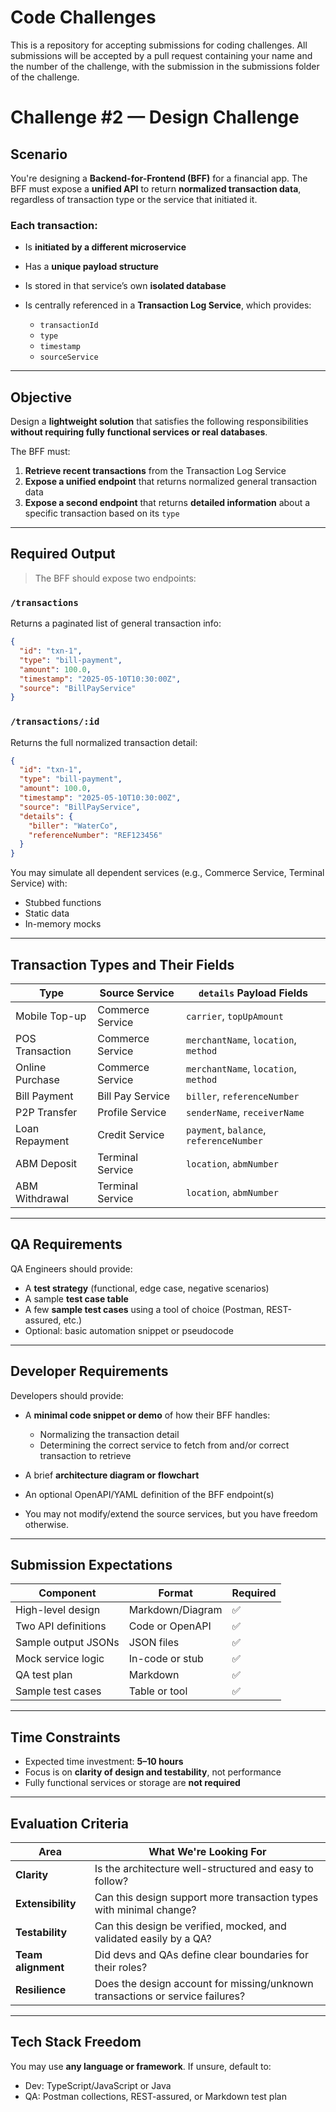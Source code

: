 # Code Challenges
This is a repository for accepting submissions for coding challenges. All submissions will be accepted by a pull request containing your name and the number of the challenge, with the submission in the submissions folder of the challenge.

# Challenge #2 — Design Challenge

## Scenario

You're designing a **Backend-for-Frontend (BFF)** for a financial app. The BFF must expose a **unified API** to return **normalized transaction data**, regardless of transaction type or the service that initiated it.

### Each transaction:

* Is **initiated by a different microservice**
* Has a **unique payload structure**
* Is stored in that service’s own **isolated database**
* Is centrally referenced in a **Transaction Log Service**, which provides:

  * `transactionId`
  * `type`
  * `timestamp`
  * `sourceService`

---

## Objective

Design a **lightweight solution** that satisfies the following responsibilities **without requiring fully functional services or real databases**.

The BFF must:

1. **Retrieve recent transactions** from the Transaction Log Service
2. **Expose a unified endpoint** that returns normalized general transaction data
3. **Expose a second endpoint** that returns **detailed information** about a specific transaction based on its `type`

---

## Required Output

> The BFF should expose two endpoints:

### `/transactions`

Returns a paginated list of general transaction info:

```json
{
  "id": "txn-1",
  "type": "bill-payment",
  "amount": 100.0,
  "timestamp": "2025-05-10T10:30:00Z",
  "source": "BillPayService"
}
```

### `/transactions/:id`

Returns the full normalized transaction detail:

```json
{
  "id": "txn-1",
  "type": "bill-payment",
  "amount": 100.0,
  "timestamp": "2025-05-10T10:30:00Z",
  "source": "BillPayService",
  "details": {
    "biller": "WaterCo",
    "referenceNumber": "REF123456"
  }
}
```

You may simulate all dependent services (e.g., Commerce Service, Terminal Service) with:

* Stubbed functions
* Static data
* In-memory mocks

---

## Transaction Types and Their Fields

| Type            | Source Service   | `details` Payload Fields                |
| --------------- | ---------------- | --------------------------------------- |
| Mobile Top-up   | Commerce Service | `carrier`, `topUpAmount`                |
| POS Transaction | Commerce Service | `merchantName`, `location`, `method`    |
| Online Purchase | Commerce Service | `merchantName`, `location`, `method`    |
| Bill Payment    | Bill Pay Service | `biller`, `referenceNumber`             |
| P2P Transfer    | Profile Service  | `senderName`, `receiverName`            |
| Loan Repayment  | Credit Service   | `payment`, `balance`, `referenceNumber` |
| ABM Deposit     | Terminal Service | `location`, `abmNumber`                 |
| ABM Withdrawal  | Terminal Service | `location`, `abmNumber`                 |

---

## QA Requirements

QA Engineers should provide:

* A **test strategy** (functional, edge case, negative scenarios)
* A sample **test case table**
* A few **sample test cases** using a tool of choice (Postman, REST-assured, etc.)
* Optional: basic automation snippet or pseudocode

---

## Developer Requirements

Developers should provide:

* A **minimal code snippet or demo** of how their BFF handles:

  * Normalizing the transaction detail
  * Determining the correct service to fetch from and/or correct transaction to retrieve
* A brief **architecture diagram or flowchart**
* An optional OpenAPI/YAML definition of the BFF endpoint(s)
* You may not modify/extend the source services, but you have freedom otherwise.

---

## Submission Expectations

| Component           | Format           | Required |
| ------------------- | ---------------- | -------- |
| High-level design   | Markdown/Diagram | ✅        |
| Two API definitions | Code or OpenAPI  | ✅        |
| Sample output JSONs | JSON files       | ✅        |
| Mock service logic  | In-code or stub  | ✅        |
| QA test plan        | Markdown         | ✅        |
| Sample test cases   | Table or tool    | ✅        |

---

## Time Constraints

* Expected time investment: **5–10 hours**
* Focus is on **clarity of design and testability**, not performance
* Fully functional services or storage are **not required**

---

## Evaluation Criteria

| Area               | What We're Looking For                                                        |
| ------------------ | ----------------------------------------------------------------------------- |
| **Clarity**        | Is the architecture well-structured and easy to follow?                       |
| **Extensibility**  | Can this design support more transaction types with minimal change?           |
| **Testability**    | Can this design be verified, mocked, and validated easily by a QA?            |
| **Team alignment** | Did devs and QAs define clear boundaries for their roles?                     |
| **Resilience**     | Does the design account for missing/unknown transactions or service failures? |

---

## Tech Stack Freedom

You may use **any language or framework**. If unsure, default to:

* Dev: TypeScript/JavaScript or Java
* QA: Postman collections, REST-assured, or Markdown test plan
